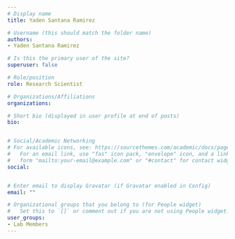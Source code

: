 ```yaml
---
# Display name
title: Yaden Santana Ramirez

# Username (this should match the folder name)
authors:
- Yaden Santana Ramirez

# Is this the primary user of the site?
superuser: false

# Role/position
role: Research Scientist

# Organizations/Affiliations
organizations:

# Short bio (displayed in user profile at end of posts)
bio: 


# Social/Academic Networking
# For available icons, see: https://sourcethemes.com/academic/docs/page-builder/#icons
#   For an email link, use "fas" icon pack, "envelope" icon, and a link in the
#   form "mailto:your-email@example.com" or "#contact" for contact widget.
social:


# Enter email to display Gravatar (if Gravatar enabled in Config)
email: ""

# Organizational groups that you belong to (for People widget)
#   Set this to `[]` or comment out if you are not using People widget.
user_groups:
- Lab Members
---
```


